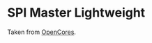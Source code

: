 # SPI Master Lightweight

Taken from [OpenCores](https://opencores.org/projects/spi_master_lightweight).
